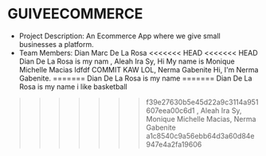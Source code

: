 # GUIVEECOMMERCE
- Project Description: An Ecommerce App where we give small businesses a platform.
- Team Members: Dian Marc De La Rosa
<<<<<<< HEAD
<<<<<<< HEAD
Dian De La Rosa is my nam
, Aleah Ira Sy, Hi My name is Monique Michelle Macias Idfdf COMMIT KAW LOL, Nerma Gabenite
Hi, I'm Nerma Gabenite.
=======
Dian De La Rosa is my name
=======
Dian De La Rosa is my name i like basketball
>>>>>>> f39e27630b5e45d22a9c3114a951607eea00c6d1
, Aleah Ira Sy, Monique Michelle Macias, Nerma Gabenite
>>>>>>> a1c8540c9a56ebb64d3a60d84e947e4a2fa19606
